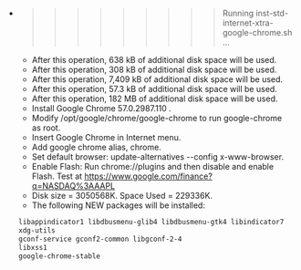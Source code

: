 * >>>>>>>>> Running inst-std-internet-xtra-google-chrome.sh ...
  * After this operation, 638 kB of additional disk space will be used.
  * After this operation, 308 kB of additional disk space will be used.
  * After this operation, 7,409 kB of additional disk space will be used.
  * After this operation, 57.3 kB of additional disk space will be used.
  * After this operation, 182 MB of additional disk space will be used.
  * Install Google Chrome 57.0.2987.110 .
  * Modify /opt/google/chrome/google-chrome to run google-chrome as root.
  * Insert Google Chrome in Internet menu.
  * Add google chrome alias, chrome.
  * Set default browser: update-alternatives --config x-www-browser.
  * Enable Flash: Run chrome://plugins and then disable and enable Flash. Test at https://www.google.com/finance?q=NASDAQ%3AAAPL
  * Disk size = 3050568K. Space Used = 229336K.
  * The following NEW packages will be installed:
  ```bash
  libappindicator1 libdbusmenu-glib4 libdbusmenu-gtk4 libindicator7
  xdg-utils
  gconf-service gconf2-common libgconf-2-4
  libxss1
  google-chrome-stable
  ```
